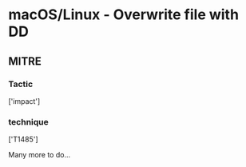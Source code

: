 # macOS/Linux - Overwrite file with DD

## MITRE

### Tactic
['impact']

### technique
['T1485']

Many more to do...
